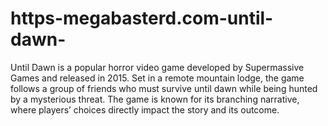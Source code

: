 # https-megabasterd.com-until-dawn-
Until Dawn is a popular horror video game developed by Supermassive Games and released in 2015. Set in a remote mountain lodge, the game follows a group of friends who must survive until dawn while being hunted by a mysterious threat. The game is known for its branching narrative, where players’ choices directly impact the story and its outcome.
